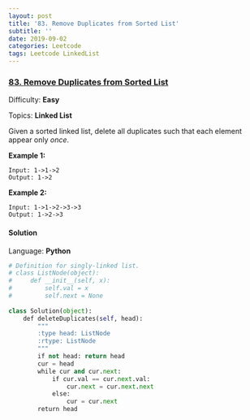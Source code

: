```yaml
---
layout: post
title: '83. Remove Duplicates from Sorted List'
subtitle: ''
date: 2019-09-02
categories: Leetcode
tags: Leetcode LinkedList
---
```

### [83\. Remove Duplicates from Sorted List](https://leetcode.com/problems/remove-duplicates-from-sorted-list/)

Difficulty: **Easy**

Topics: **Linked List**

Given a sorted linked list, delete all duplicates such that each element appear only _once_.

**Example 1:**

```
Input: 1->1->2
Output: 1->2
```

**Example 2:**

```
Input: 1->1->2->3->3
Output: 1->2->3
```


#### Solution

Language: **Python**

```python
# Definition for singly-linked list.
# class ListNode(object):
#     def __init__(self, x):
#         self.val = x
#         self.next = None
​
class Solution(object):
    def deleteDuplicates(self, head):
        """
        :type head: ListNode
        :rtype: ListNode
        """
        if not head: return head
        cur = head
        while cur and cur.next:
            if cur.val == cur.next.val:
                cur.next = cur.next.next
            else:
                cur = cur.next
        return head
```